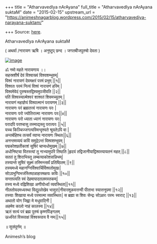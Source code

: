 +++
title = "AtharvavedIya nArAyana"
full_title = "AtharvavedIya nArAyana suktaM"
date = "2015-02-15"
upstream_url = "https://animeshnagarblog.wordpress.com/2015/02/15/atharvavediya-narayana-suktam/"

+++
Source: [here](https://animeshnagarblog.wordpress.com/2015/02/15/atharvavediya-narayana-suktam/).

AtharvavedIya nArAyana suktaM

( अथर्वा /नारायण ऋषि । अनुष्टुप् छन्द । जगतबीजपुरुषो देवता )

[![image](https://animeshnagarblog.files.wordpress.com/2015/02/wpid-img_20150216_072139.jpg?w=700 "IMG_20150216_072139.JPG")](https://animeshnagarblog.files.wordpress.com/2015/02/wpid-img_20150216_072139.jpg)

ॐ नमो महते नारायणाय ।।  
सहस्रशीर्षं देवं विश्वाख्यं विश्वशम्भुवम्\|  
विश्वं नारायणं देवमक्षरं परमं प्रभुम् \|\|१\|\|  
विश्वतः परमं नित्यं विश्वं नारायणं हरिम् \|  
विश्वमेवेदं पुरुषस्तद्विश्वमुपजीवति \|\|२\|\|  
पतिं विश्वस्यात्मेश्वरं शाश्वतं शिवमच्युतम् \|  
नारायणं महाज्ञेयं विश्वात्मानं परायणम् \|\|३\|\|  
नारायणः परं ब्रह्मतत्त्वं नारायणः परः \|  
नारायणः परो ज्योतिरात्मा नारायणः परः\|\|४\|\|  
नारायणः परो ध्याता ध्यानं नारायणः परः\|  
परादपि परश्चासु तस्माद्यस्तु परात्परः \|\|५\|\|  
यच्च किञ्चिज्जगत्यस्मिन्दृश्यते श्रूयतेऽपि वा \|  
अन्तर्बहिश्च तत्सर्वं व्याप्य नारायणः स्थितः\|\|६\|\|  
अनन्तमव्ययं कविं समुद्रेऽन्तं विश्वशम्भुवम् \|  
पद्मकोशप्रतीकाशं सुषिरं चाप्यधोमुखम् \|\|७\|\|  
अधोनिष्ट्या वितस्त्यां तु नाभ्यामुपरि तिष्ठति \|हृदयं
तद्विजानीयाद्विश्वस्यायतनं महत् \|\|८\|\|  
सततं तु शिराभिस्तु लम्बत्याकोशसन्निभम्\|  
तस्यान्ते सुषिरं सूक्ष्मं तस्मिन्त्सर्वं प्रतिष्ठितम् \|\|९\|\|  
तस्यमध्ये महानग्निर्विश्वार्चिर्विश्वतोमुखः\|  
सोऽग्रभुग्विभजंस्तिष्ठन्नाहारमक्षयः कविः \|\|१०\|\|  
सन्तापयति स्वं देहमापादतलमस्तकम्\|  
तस्य मध्ये वह्निशिखा अणीयोर्ध्वा व्यवस्थिता\|\|११\|\|  
नीलतोयदमध्यस्था विद्युल्लेखेव भासुरा\|नीवारशूकवत्तन्वी पीताभा
स्यात्तनूपमा \|\|१२\|\|  
तस्याः शिखाया मध्ये परमात्मा व्यवस्थितः\| स ब्रह्मा स शिवः सेन्द्रः
सोऽक्षरः परमः स्वराट् \|\|१३\|\|  
अथातो योग जिह्वा मे मधुवादिनी \|  
अहमेव कालो नाहं कालस्य \|\|१४\|\|  
ऋतं सत्यं परं ब्रह्म पुरुषं कृष्णर्पिङ्गलम्  
ऊर्ध्वरेतं विरूपाक्षं विश्वरूपाय वै नमः\|\|१५\|\|

 ॥ सुसंपूर्णम् ॥

Animesh’s blog

